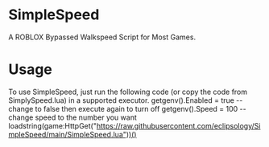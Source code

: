 # SimpleSpeed
A ROBLOX Bypassed Walkspeed Script for Most Games.
# Usage
To use SimpleSpeed, just run the following code (or copy the code from SimplySpeed.lua) in a supported executor.
getgenv().Enabled = true -- change to false then execute again to turn off
getgenv().Speed = 100 -- change speed to the number you want
loadstring(game:HttpGet("https://raw.githubusercontent.com/eclipsology/SimpleSpeed/main/SimpleSpeed.lua"))()
